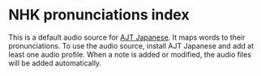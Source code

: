 # NHK pronunciations index

This is a default audio source for [AJT Japanese](https://ankiweb.net/shared/info/1344485230).
It maps words to their pronunciations.
To use the audio source, install AJT Japanese and add at least one audio profile.
When a note is added or modified, the audio files will be added automatically.

